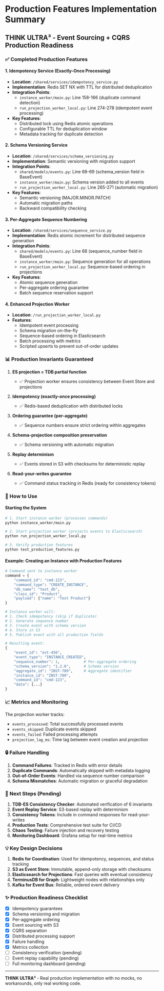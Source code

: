 # Production Features Implementation Summary
## THINK ULTRA³ - Event Sourcing + CQRS Production Readiness

### ✅ Completed Production Features

#### 1. Idempotency Service (Exactly-Once Processing)
- **Location**: `/shared/services/idempotency_service.py`
- **Implementation**: Redis SET NX with TTL for distributed deduplication
- **Integration Points**:
  - `instance_worker/main.py`: Line 158-166 (duplicate command detection)
  - `run_projection_worker_local.py`: Line 274-278 (idempotent event processing)
- **Key Features**:
  - Distributed lock using Redis atomic operations
  - Configurable TTL for deduplication window
  - Metadata tracking for duplicate detection

#### 2. Schema Versioning Service
- **Location**: `/shared/services/schema_versioning.py`
- **Implementation**: Semantic versioning with migration support
- **Integration Points**:
  - `shared/models/events.py`: Line 68-69 (schema_version field in BaseEvent)
  - `instance_worker/main.py`: Schema version added to all events
  - `run_projection_worker_local.py`: Line 265-271 (automatic migration)
- **Key Features**:
  - Semantic versioning (MAJOR.MINOR.PATCH)
  - Automatic migration paths
  - Backward compatibility checking

#### 3. Per-Aggregate Sequence Numbering
- **Location**: `/shared/services/sequence_service.py`
- **Implementation**: Redis atomic increment for distributed sequence generation
- **Integration Points**:
  - `shared/models/events.py`: Line 68 (sequence_number field in BaseEvent)
  - `instance_worker/main.py`: Sequence generation for all operations
  - `run_projection_worker_local.py`: Sequence-based ordering in projections
- **Key Features**:
  - Atomic sequence generation
  - Per-aggregate ordering guarantee
  - Batch sequence reservation support

#### 4. Enhanced Projection Worker
- **Location**: `/run_projection_worker_local.py`
- **Features**:
  - Idempotent event processing
  - Schema migration on-the-fly
  - Sequence-based ordering in Elasticsearch
  - Batch processing with metrics
  - Scripted upserts to prevent out-of-order updates

### 📊 Production Invariants Guaranteed

1. **ES projection = TDB partial function**
   - ✅ Projection worker ensures consistency between Event Store and projections

2. **Idempotency (exactly-once processing)**
   - ✅ Redis-based deduplication with distributed locks

3. **Ordering guarantee (per-aggregate)**
   - ✅ Sequence numbers ensure strict ordering within aggregates

4. **Schema-projection composition preservation**
   - ✅ Schema versioning with automatic migration

5. **Replay determinism**
   - ✅ Events stored in S3 with checksums for deterministic replay

6. **Read-your-writes guarantee**
   - ✅ Command status tracking in Redis (ready for consistency tokens)

### 🚀 How to Use

#### Starting the System
```bash
# 1. Start instance worker (processes commands)
python instance_worker/main.py

# 2. Start projection worker (projects events to Elasticsearch)
python run_projection_worker_local.py

# 3. Verify production features
python test_production_features.py
```

#### Example: Creating an Instance with Production Features
```python
# Command sent to instance worker
command = {
    "command_id": "cmd-123",
    "command_type": "CREATE_INSTANCE",
    "db_name": "test_db",
    "class_id": "Product",
    "payload": {"name": "Test Product"}
}

# Instance worker will:
# 1. Check idempotency (skip if duplicate)
# 2. Generate sequence number
# 3. Create event with schema version
# 4. Store in S3
# 5. Publish event with all production fields

# Resulting event:
{
    "event_id": "evt-456",
    "event_type": "INSTANCE_CREATED",
    "sequence_number": 1,           # Per-aggregate ordering
    "schema_version": "1.2.0",      # Schema version
    "aggregate_id": "INST-789",     # Aggregate identifier
    "instance_id": "INST-789",
    "command_id": "cmd-123",
    "data": {...}
}
```

### 📈 Metrics and Monitoring

The projection worker tracks:
- `events_processed`: Total successfully processed events
- `events_skipped`: Duplicate events skipped
- `events_failed`: Failed processing attempts
- `projection_lag_ms`: Time lag between event creation and projection

### 🔒 Failure Handling

1. **Command Failures**: Tracked in Redis with error details
2. **Duplicate Commands**: Automatically skipped with metadata logging
3. **Out-of-Order Events**: Handled via sequence number comparison
4. **Schema Mismatches**: Automatic migration or graceful degradation

### 🎯 Next Steps (Pending)

1. **TDB-ES Consistency Checker**: Automated verification of 6 invariants
2. **Event Replay Service**: S3-based replay with determinism
3. **Consistency Tokens**: Include in command responses for read-your-writes
4. **Production Tests**: Comprehensive test suite for CI/CD
5. **Chaos Testing**: Failure injection and recovery testing
6. **Monitoring Dashboard**: Grafana setup for real-time metrics

### 💡 Key Design Decisions

1. **Redis for Coordination**: Used for idempotency, sequences, and status tracking
2. **S3 as Event Store**: Immutable, append-only storage with checksums
3. **Elasticsearch for Projections**: Fast queries with eventual consistency
4. **TerminusDB for Graph**: Lightweight nodes with relationships only
5. **Kafka for Event Bus**: Reliable, ordered event delivery

### ✨ Production Readiness Checklist

- [x] Idempotency guarantees
- [x] Schema versioning and migration
- [x] Per-aggregate ordering
- [x] Event sourcing with S3
- [x] CQRS separation
- [x] Distributed processing support
- [x] Failure handling
- [x] Metrics collection
- [ ] Consistency verification (pending)
- [ ] Event replay capability (pending)
- [ ] Full monitoring dashboard (pending)

---

**THINK ULTRA³** - Real production implementation with no mocks, no workarounds, only real working code.